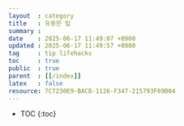 ```yaml
---
layout  : category
title   : 유용한 팁
summary : 
date    : 2025-06-17 11:49:07 +0900
updated : 2025-06-17 11:49:57 +0900
tag     : tip lifehacks
toc     : true
public  : true
parent  : [[/index]]
latex   : false
resource: 7C7230E9-BACB-1126-F347-215793F69B04
---
```

* TOC
{:toc}

# 
